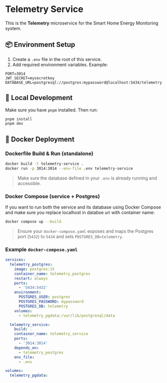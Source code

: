 # Telemetry Service

This is the **Telemetry** microservice for the Smart Home Energy Monitoring system.

## 📦 Environment Setup

1. Create a `.env` file in the root of this service.
2. Add required environment variables. Example:

```env
PORT=3014
JWT_SECRET=mysecretkey
DATABASE_URL=postgresql://postgres:mypassword@localhost:5434/telemetry
```

## 🧪 Local Development

Make sure you have `pnpm` installed. Then run:

```bash
pnpm install
pnpm dev
```

## 🐳 Docker Deployment

### Dockerfile Build & Run (standalone)

```bash
docker build -t telemetry-service .
docker run -p 3014:3014 --env-file .env telemetry-service
```

> Make sure the database defined in your `.env` is already running and accessible.

### Docker Compose (service + Postgres)

If you want to run both the service and its database using Docker Compose and make sure you replace localhost in databse uri with container name:

```bash
docker compose up --build
```

> Ensure your `docker-compose.yaml` exposes and maps the Postgres port (`5432`) to `5434` and sets `POSTGRES_DB=telemetry`.

### Example `docker-compose.yaml`

```yaml
services:
  telemetry_postgres:
    image: postgres:15
    container_name: telemetry_postgres
    restart: always
    ports:
      - '5434:5432'
    environment:
      POSTGRES_USER: postgres
      POSTGRES_PASSWORD: mypassword
      POSTGRES_DB: telemetry
    volumes:
      - telemetry_pgdata:/var/lib/postgresql/data

  telemetry_service:
    build: .
    container_name: telemetry_service
    ports:
      - '3014:3014'
    depends_on:
      - telemetry_postgres
    env_file:
      - .env

volumes:
  telemetry_pgdata:
```
